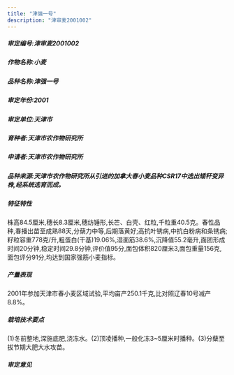 ```yaml
---
title: "津强一号"
description: "津审麦2001002"
---
```

##### 审定编号:津审麦2001002

##### 作物名称:小麦

##### 品种名称:津强一号

##### 审定年份:2001

##### 审定单位:天津市

##### 育种者:天津市农作物研究所

##### 申请者:天津市农作物研究所

##### 品种来源:天津市农作物研究所从引进的加拿大春小麦品种CSR17中选出矮秆变异株,经系统选育而成。

##### 特征特性
株高84.5厘米,穗长8.3厘米,穗纺锤形,长芒、白壳、红粒,千粒重40.5克。春性品种,春播出苗至成熟88天,分蘖力中等,后期落黄好;高抗叶锈病,中抗白粉病和条锈病;籽粒容重778克/升,粗蛋白(干基)19.06%,湿面筋38.6%,沉降值55.2毫升,面团形成时间20分钟,稳定时间29.8分钟,评价值95分,面包体积820厘米3,面包重量156克,面包评分91分,均达到国家强筋小麦指标。

##### 产量表现
2001年参加天津市春小麦区域试验,平均亩产250.1千克,比对照辽春10号减产8.8%。

##### 栽培技术要点
(1)冬前整地,深施底肥,浇冻水。(2)顶凌播种,一般化冻3~5厘米时播种。(3)分蘖至拔节期大肥大水攻苗。

##### 审定意见

